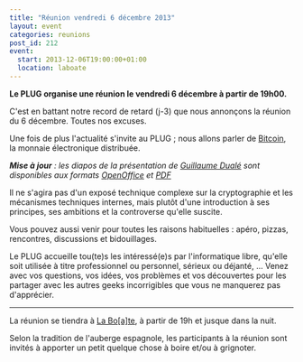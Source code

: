 ```yaml
---
title: "Réunion vendredi 6 décembre 2013"
layout: event
categories: reunions
post_id: 212
event:
  start: 2013-12-06T19:00:00+01:00
  location: laboate
---
```


**Le PLUG organise une réunion le vendredi 6 décembre à partir de 19h00.**

C'est en battant notre record de retard (j-3) que nous annonçons la réunion du 6 décembre. Toutes nos excuses.

Une fois de plus l'actualité s'invite au PLUG ; nous allons parler de [Bitcoin](https://fr.wikipedia.org/wiki/Bitcoin), la monnaie électronique distribuée.

_**Mise à jour** : les diapos de la présentation de [Guillaume Dualé](http://twitter.com/flipflop8bit) sont disponibles aux formats [OpenOffice](/pub/prez-bitcoin-flipflop8bit.odp "Présentation Bitoin (format OpenOffice)") et [PDF](/pub/prez-bitcoin-flipflop8bit.pdf "Présentation Bitoin (format PDF)")_

Il ne s'agira pas d'un exposé technique complexe sur la cryptographie et les mécanismes techniques internes, mais plutôt d'une introduction à ses principes, ses ambitions et la controverse qu'elle suscite.

Vous pouvez aussi venir pour toutes les raisons habituelles : apéro, pizzas, rencontres, discussions et bidouillages. 

Le PLUG accueille tou(te)s les intéressé(e)s par l'informatique libre, qu'elle soit utilisée à titre professionnel ou personnel, sérieux ou déjanté, …
Venez avec vos questions, vos idées, vos problèmes et vos découvertes pour les partager avec les autres geeks incorrigibles que vous ne manquerez pas d'apprécier.

----

La réunion se tiendra à [La Bo\[a\]te](http://laboate.com/), à partir de 19h et jusque dans la nuit.

Selon la tradition de l'auberge espagnole, les participants à la réunion sont invités à apporter un petit quelque chose à boire et/ou à grignoter.
